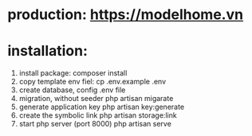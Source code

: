 # production: https://modelhome.vn

# installation:
1. install package:
       composer install
3. copy template env fiel:
       cp .env.example .env
5. create database, config .env file
6. migration, without seeder
       php artisan migarate
7. generate application key
       php artisan key:generate
8. create the symbolic link
       php artisan storage:link
9. start php server (port 8000)
        php artisan serve

